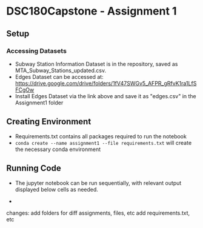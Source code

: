 # DSC180Capstone - Assignment 1

## Setup
### Accessing Datasets
- Subway Station Information Dataset is in the repository, saved as MTA_Subway_Stations_updated.csv.   
- Edges Dataset can be accessed at: https://drive.google.com/drive/folders/1fV47SWGv5_AFPR_gRfvK1ra1LfSFCgOw
- Install Edges Dataset via the link above and save it as "edges.csv" in the Assignment1 folder
## Creating Environment  
- Requirements.txt contains all packages required to run the notebook
- `conda create --name assignment1 --file requirements.txt` will create the necessary conda environment
## Running Code  
- The jupyter notebook can be run sequentially, with relevant output displayed below cells as needed.

- 
changes: add folders for diff assignments, files, etc
add requirements.txt, etc
